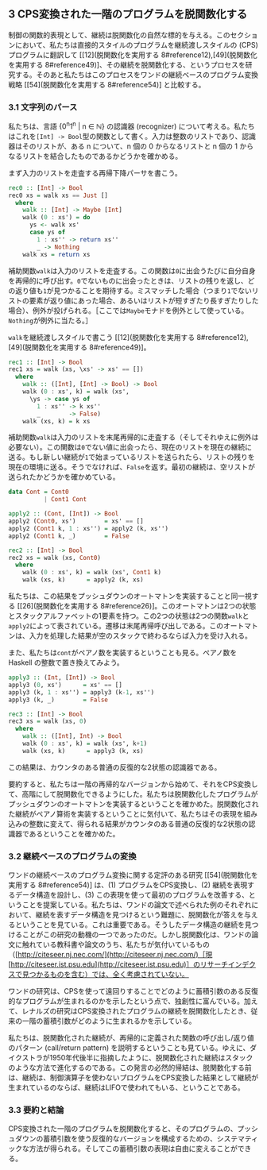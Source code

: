 ## <a name="section3">3 CPS変換された一階のプログラムを脱関数化する</a>

制御の関数的表現として、継続は脱関数化の自然な標的を与える。このセクションにおいて、私たちは直接的スタイルのプログラムを継続渡しスタイルの (CPS) プログラムに翻訳して [[12](脱関数化を実用する 8#reference12),[49](脱関数化を実用する 8#reference49)]、その継続を脱関数化する、というプロセスを研究する。そのあと私たちはこのプロセスをワンドの継続ベースのプログラム変換戦略 [[54](脱関数化を実用する 8#reference54)] と比較する。

### <a name="section3-1">3.1 文字列のパース</a>

私たちは、言語 {0<sup>n</sup>1<sup>n</sup> | n ∈ ℕ} の認識器 (recognizer) について考える。私たちはこれを`[Int] -> Bool`型の関数として書く。入力は整数のリストであり、認識器はそのリストが、ある n について、n 個の 0 からなるリストと n 個の 1 からなるリストを結合したものであるかどうかを確かめる。

まず入力のリストを走査する再帰下降パーサを書こう。

```haskell
rec0 :: [Int] -> Bool
rec0 xs = walk xs == Just []
  where
    walk :: [Int] -> Maybe [Int]
    walk (0 : xs') = do
      ys <- walk xs'
      case ys of
        1 : xs'' -> return xs''
        _ -> Nothing
    walk xs = return xs
```

補助関数`walk`は入力のリストを走査する。この関数は`0`に出会うたびに自分自身を再帰的に呼び出す。`0`でないものに出会ったときは、リストの残りを返し、どの返り値も`1`が見つかることを期待する。ミスマッチした場合（つまり`1`でないリストの要素が返り値にあった場合、あるいはリストが短すぎたり長すぎたりした場合）、例外が投げられる。［ここでは`Maybe`モナドを例外として使っている。`Nothing`が例外に当たる。］

`walk`を継続渡しスタイルで書こう [[12](脱関数化を実用する 8#reference12),[49](脱関数化を実用する 8#reference49)]。

```haskell
rec1 :: [Int] -> Bool
rec1 xs = walk (xs, \xs' -> xs' == [])
  where
    walk :: ([Int], [Int] -> Bool) -> Bool
    walk (0 : xs', k) = walk (xs',
      \ys -> case ys of
        1 : xs'' -> k xs''
        _        -> False)
    walk (xs, k) = k xs
```

補助関数`walk`は入力のリストを末尾再帰的に走査する（そしてそれゆえに例外は必要ない）。この関数は`0`でない値に出会ったら、現在のリストを現在の継続に送る。もし新しい継続が`1`で始まっているリストを送られたら、リストの残りを現在の環境に送る。そうでなければ、`False`を返す。最初の継続は、空リストが送られたかどうかを確かめている。

```haskell
data Cont = Cont0
          | Cont1 Cont

apply2 :: (Cont, [Int]) -> Bool
apply2 (Cont0, xs')        = xs' == []
apply2 (Cont1 k, 1 : xs'') = apply2 (k, xs'')
apply2 (Cont1 k, _)        = False

rec2 :: [Int] -> Bool
rec2 xs = walk (xs, Cont0)
  where
    walk (0 : xs', k) = walk (xs', Cont1 k)
    walk (xs, k)      = apply2 (k, xs)
```

私たちは、この結果をプッシュダウンのオートマトンを実装することと同一視する [[26](脱関数化を実用する 8#reference26)]。このオートマトンは2つの状態とスタックアルファベットの1要素を持つ。この2つの状態は2つの関数`walk`と`apply2`によって表されている。遷移は末尾再帰呼び出しである。このオートマトンは、入力を処理した結果が空のスタックで終わるならば入力を受け入れる。

また、私たちは`cont`がペアノ数を実装するということも見る。ペアノ数を Haskell の整数で置き換えてみよう。

```haskell
apply3 :: (Int, [Int]) -> Bool
apply3 (0, xs')      = xs' == []
apply3 (k, 1 : xs'') = apply3 (k-1, xs'')
apply3 (k, _)        = False

rec3 :: [Int] -> Bool
rec3 xs = walk (xs, 0)
  where
    walk :: ([Int], Int) -> Bool
    walk (0 : xs', k) = walk (xs', k+1)
    walk (xs, k)      = apply3 (k, xs)
```

この結果は、カウンタのある普通の反復的な2状態の認識器である。

要約すると、私たちは一階の再帰的なバージョンから始めて、それをCPS変換して、高階にして脱関数化できるようにした。私たちは脱関数化したプログラムがプッシュダウンのオートマトンを実装するということを確かめた。脱関数化された継続がペアノ算術を実装するということに気付いて、私たちはその表現を組み込みの整数に変えて、得られる結果がカウンタのある普通の反復的な2状態の認識器であるということを確かめた。

### <a name="section3-2">3.2 継続ベースのプログラムの変換</a>

ワンドの継続ベースのプログラム変換に関する定評のある研究 [[54](脱関数化を実用する 8#reference54)] は、(1) プログラムをCPS変換し、(2) 継続を表現するデータ構造を設計し、(3)  この表現を使って最初のプログラムを改善する、ということを提案している。私たちは、ワンドの論文で述べられた例のそれぞれにおいて、継続を表すデータ構造を見つけるという難題に、脱関数化が答えを与えるということを見ている。これは重要である。そうしたデータ構造の継続を見つけることがこの研究の動機の一つであったのだ。しかし脱関数化は、ワンドの論文に触れている教科書や論文のうち、私たちが気付いているもの（[http://citeseer.nj.nec.com/](http://citeseer.nj.nec.com/)［現 [http://citeseer.ist.psu.edu](http://citeseer.ist.psu.edu)］のリサーチインデクスで見つかるものを含む）では、全く考慮されていない。

ワンドの研究は、CPSを使って遠回りすることでどのように蓄積引数のある反復的なプログラムが生まれるのかを示したという点で、独創性に富んでいる。加えて、レナルズの研究はCPS変換されたプログラムの継続を脱関数化したとき、従来の一階の蓄積引数がどのように生まれるかを示している。

私たちは、脱関数化された継続が、再帰的に定義された関数の呼び出し/返り値のパターン (call/return pattern) を説明するということも見ている。ゆえに、ダイクストラが1950年代後半に指摘したように、脱関数化された継続はスタックのような方法で進化するのである。この発言の必然的帰結は、脱関数化する前は、継続は、制御演算子を使わないプログラムをCPS変換した結果として継続が生まれているのならば、継続はLIFOで使われてもいる、ということである。

### <a name="section3-3">3.3 要約と結論</a>

CPS変換された一階のプログラムを脱関数化すると、そのプログラムの、プッシュダウンの蓄積引数を使う反復的なバージョンを構成するための、システマティックな方法が得られる。そしてこの蓄積引数の表現は自由に変えることができる。
